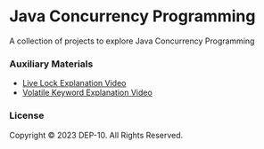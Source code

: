 # Java Concurrency Programming

A collection of projects to explore Java Concurrency Programming

### Auxiliary Materials
- [Live Lock Explanation Video](https://drive.google.com/file/d/1mUobDc-e1GC-rXu-4l3WD0XPcXCqCWUi/view?usp=sharing)
- [Volatile Keyword Explanation Video](https://drive.google.com/file/d/1g8hCyubo1PRkXvkZIyqFcMWlY2Wz_6GK/view?usp=sharing)

### License
Copyright &copy; 2023 DEP-10. All Rights Reserved.
